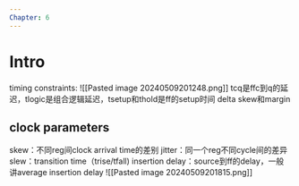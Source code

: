 ```yaml
---
Chapter: 6
---
```

# Intro
timing constraints:
![[Pasted image 20240509201248.png]]
tcq是ffc到q的延迟，tlogic是组合逻辑延迟，tsetup和thold是ff的setup时间
delta skew和margin
## clock  parameters
skew：不同reg间clock arrival time的差别
jitter：同一个reg不同cycle间的差异
slew：transition time（trise/tfall)
insertion delay：source到ff的delay，一般讲average insertion delay
![[Pasted image 20240509201815.png]]